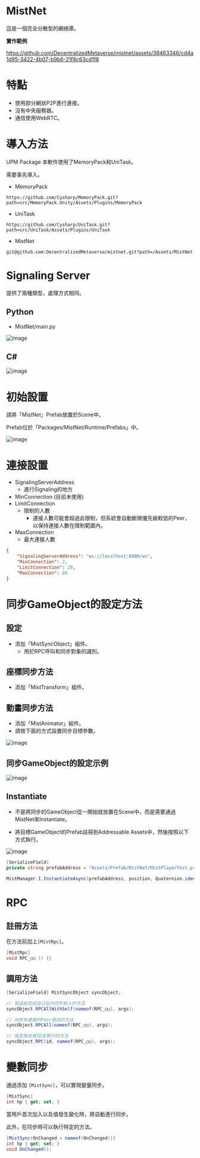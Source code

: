 # MistNet
這是一個完全分散型的網絡庫。

**實作範例**

https://github.com/DecentralizedMetaverse/mistnet/assets/38463346/cd4a1d95-3422-4b07-b9b6-21f8c63cd1f8

# 特點
- 使用部分網狀P2P進行連接。
- 沒有中央服務器。
- 通信使用WebRTC。

# 導入方法
UPM Package
本軟件使用了MemoryPack和UniTask。

需要事先導入。
- MemoryPack
```
https://github.com/Cysharp/MemoryPack.git?path=src/MemoryPack.Unity/Assets/Plugins/MemoryPack
```
- UniTask
```
https://github.com/Cysharp/UniTask.git?path=src/UniTask/Assets/Plugins/UniTask
```
- MistNet
```
git@github.com:DecentralizedMetaverse/mistnet.git?path=/Assets/MistNet
```

# Signaling Server
提供了兩種類型，處理方式相同。
## Python
- MistNet/main.py

![image](https://github.com/DecentralizedMetaverse/mistnet/assets/38463346/f0c37c6a-aec2-47d7-8b09-99162c56e35a)

## C#
![image](https://github.com/DecentralizedMetaverse/mistnet/assets/38463346/c5b11c4e-4604-455e-8c1d-81f77eee0d3d)

# 初始設置
請將「MistNet」Prefab放置於Scene中。

Prefab位於「Packages/MistNet/Runtime/Prefabs」中。

![image](https://github.com/DecentralizedMetaverse/mistnet/assets/38463346/e706a9e6-d549-489b-b1cc-1d4a770f6c70)

# 連接設置
- SignalingServerAddress
    - 進行Signaling的地方
- MinConnection (目前未使用)
- LimitConnection
    - 限制的人數
        - 連接人數可能會超過此限制，但系統會自動斷開優先級較低的Peer，以保持連接人數在限制範圍內。
- MaxConnection
    - 最大連接人數
```json
{
    "SignalingServerAddress": "ws://localhost:8080/ws",
    "MinConnection": 2,
    "LimitConnection": 20,
    "MaxConnection": 80
}
```

# 同步GameObject的設定方法

## 設定
- 添加「MistSyncObject」組件。
    - 用於RPC呼叫和同步對象的識別。
    
## 座標同步方法
- 添加「MistTransform」組件。

## 動畫同步方法
- 添加「MistAnimator」組件。
- 請按下面的方式設置同步目標參數。

![image](https://github.com/DecentralizedMetaverse/mistnet/assets/38463346/6a52670a-ff8e-4346-9329-32a90db26904)

## 同步GameObject的設定示例
![image](https://github.com/DecentralizedMetaverse/mistnet/assets/38463346/ed16052a-2bae-4dea-bf0f-a7ce367f10b7)

## Instantiate
- 不是將同步的GameObject從一開始就放置在Scene中，而是需要通過MistNet來Instantiate。

- 將目標GameObject的Prefab註冊到Addressable Assets中，然後按照以下方式執行。

![image](https://github.com/DecentralizedMetaverse/mistnet/assets/38463346/8ee873c1-89ff-4774-b762-a9017df5a825)


```csharp
[SerializeField] 
private string prefabAddress = "Assets/Prefab/MistNet/MistPlayerTest.prefab";

MistManager.I.InstantiateAsync(prefabAddress, position, Quaternion.identity).Forget();
```

# RPC
## 註冊方法
在方法前加上`[MistRpc]`。
```csharp
[MistRpc]
void RPC_○○ () {}
```

## 調用方法
```csharp
[SerializeField] MistSyncObject syncObject;

// 發送給包括自己在內的所有人的方法
syncObject.RPCAllWithSelf(nameof(RPC_○○), args);

// 向所有連接的Peer發送的方法
syncObject.RPCAll(nameof(RPC_○○), args);

// 指定接收者ID並執行的方法
syncObject.RPC(id, nameof(RPC_○○), args);
```

# 變數同步

通過添加 `[MistSync]`，可以實現變量同步。

 
```csharp
[MistSync]
int hp { get; set; }
```
當用戶首次加入以及值發生變化時，將自動進行同步。

此外，在同步時可以執行特定的方法。
```csharp
[MistSync(OnChanged = nameof(OnChanged))]
int hp { get; set; }
void OnChanged();    
```